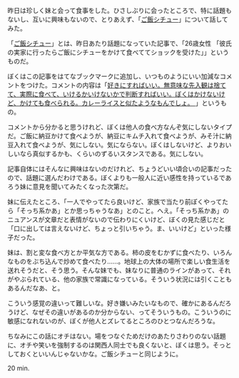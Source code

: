昨日は珍しく妹と会って食事をした。ひさしぶりに会ったところで、特に話題もないし、互いに興味もないので、とりあえず、「[ご飯シチュー][gohan]」について話してみた。

「[ご飯シチュー][gohan]」とは、昨日あたり話題になっていた記事で、「26歳女性 「彼氏の実家に行ったらご飯にシチューをかけて食べててショックを受けた」」というものだ。

ぼくはこの記事をはてなブックマークに追加し、いつものようにいい加減なコメントをつけた。コメントの内容は「[好きにすればいい。無意味な先入観は捨てて、実際に食べて、いけるかいけないかで判断すればいい。ぼくはかけないけど、かけても食べられる。カレーライスと似たようなもんでしょ。 ][hateb]」というもの。

コメントから分かると思うけれど、ぼくは他人の食べ方なんぞ気にしないタイプだ。ご飯に納豆かけて食べようが、納豆にキムチ入れて食べようが、みそ汁に納豆入れて食べようが、気にしない。気にならない。ぼくはしないけど、よりおいしいなら真似するかも、くらいのずるいスタンスである。気にしない。

記事自体にはそんなに興味はないのだけれど、ちょうどいい頃合いの記事だったので、話題に選んだわけである。ぼくよりも一般人に近い感性を持っているであろう妹に意見を聞いてみたくなった次第だ。

妹に伝えたところ、「一人でやってたら良いけど、家族で当たり前ぽくやってたら「そっち系かあ」とか思っちゃうなあ」とのこと。へえ。「そっち系かあ」のニュアンスが文章だと表情がないので伝わりにくいけど、ぼくの見た感じだと「口に出しては言えないけど、ちょっと引いちゃう。ま、いいけど」といった様子だった。

妹は、割と変な食べ方とか平気な方である。柿の皮をむかずに食べたり、いろんなものをぶち込んで炒めて食べたり……。地球上の大体の場所で楽しい食生活を送れそうだと、そう思う。そんな妹でも、妹なりに普通のラインがあって、それがやぶられている、他の家族で常識になっている。そういう状況には引くこともあるんだなあ、と。

こういう感覚の違いって難しいな。好き嫌いみたいなもので、確かにあるんだろうけど、なぜその違いがあるのか分からない、ってそういうもの。こういうのに敏感になれないのが、ぼくが他人とズレてるところのひとつなんだろうな。

ちなみにこの話にオチはない。場をつなぐためだけのあたりさわりのない話題に、オチや笑いを強制するのは関西人同士でも良くないと、ぼくは思う。そっとしておくといいんじゃないかな。ご飯シチューと同じように。

20 min.

[gohan]: http://blog.livedoor.jp/dqnplus/archives/1762597.html
[hateb]: http://b.hatena.ne.jp/bouzuya/20130525#bookmark-147124950

